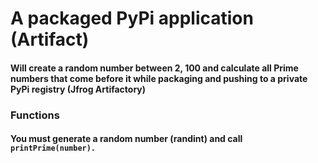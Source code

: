 # A packaged PyPi application (Artifact)
#### Will create a random number between 2, 100 and calculate all Prime numbers that come before it while packaging and pushing to a private PyPi registry (Jfrog Artifactory)

### Functions
#### You must generate a random number (randint) and call `printPrime(number).`
